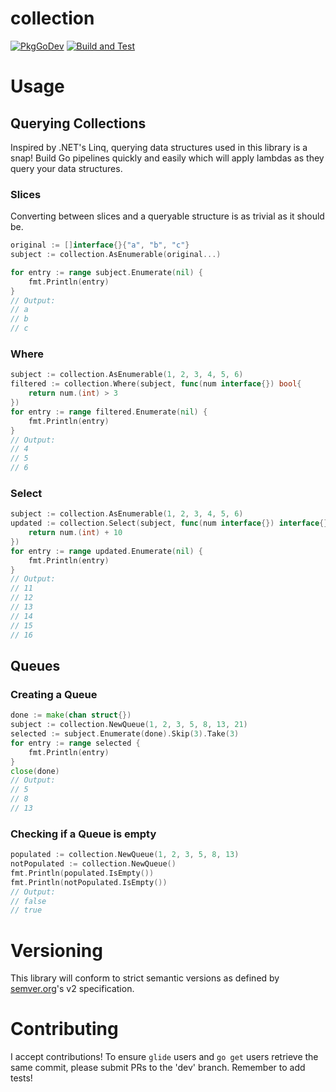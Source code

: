 # collection
[![PkgGoDev](https://pkg.go.dev/badge/github.com/marstr/collection)](https://pkg.go.dev/github.com/marstr/collection) [![Build and Test](https://github.com/marstr/collection/workflows/Build%20and%20Test/badge.svg)](https://github.com/marstr/collection/actions?query=workflow%3A"Build+and+Test")

# Usage

## Querying Collections
Inspired by .NET's Linq, querying data structures used in this library is a snap! Build Go pipelines quickly and easily which will apply lambdas as they query your data structures.

### Slices
Converting between slices and a queryable structure is as trivial as it should be.
``` Go
original := []interface{}{"a", "b", "c"}
subject := collection.AsEnumerable(original...)

for entry := range subject.Enumerate(nil) {
    fmt.Println(entry)
}
// Output:
// a
// b
// c

```

### Where
``` Go
subject := collection.AsEnumerable(1, 2, 3, 4, 5, 6)
filtered := collection.Where(subject, func(num interface{}) bool{
    return num.(int) > 3
})
for entry := range filtered.Enumerate(nil) {
    fmt.Println(entry)
}
// Output:
// 4
// 5
// 6
```
### Select
``` Go
subject := collection.AsEnumerable(1, 2, 3, 4, 5, 6)
updated := collection.Select(subject, func(num interface{}) interface{}{
    return num.(int) + 10
})
for entry := range updated.Enumerate(nil) {
    fmt.Println(entry)
}
// Output:
// 11
// 12
// 13
// 14
// 15
// 16
```

## Queues
### Creating a Queue

``` Go
done := make(chan struct{})
subject := collection.NewQueue(1, 2, 3, 5, 8, 13, 21)
selected := subject.Enumerate(done).Skip(3).Take(3)
for entry := range selected {
	fmt.Println(entry)
}
close(done)
// Output:
// 5
// 8
// 13
```

### Checking if a Queue is empty
``` Go
populated := collection.NewQueue(1, 2, 3, 5, 8, 13)
notPopulated := collection.NewQueue()
fmt.Println(populated.IsEmpty())
fmt.Println(notPopulated.IsEmpty())
// Output:
// false
// true
```

# Versioning
This library will conform to strict semantic versions as defined by [semver.org](http://semver.org/spec/v2.0.0.html)'s v2 specification.

# Contributing
I accept contributions! To ensure `glide` users and `go get` users retrieve the same commit, please submit PRs to the 'dev' branch. Remember to add tests!
